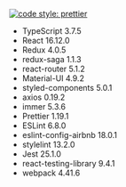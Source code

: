 [![code style: prettier](https://img.shields.io/badge/code_style-prettier-ff69b4.svg?style=flat-square)](https://github.com/prettier/prettier)

* TypeScript 3.7.5
* React 16.12.0
* Redux 4.0.5
* redux-saga 1.1.3
* react-router 5.1.2
* Material-UI 4.9.2
* styled-components 5.0.1
* axios 0.19.2
* immer 5.3.6
* Prettier 1.19.1
* ESLint 6.8.0
* eslint-config-airbnb 18.0.1
* stylelint 13.2.0
* Jest 25.1.0
* react-testing-library 9.4.1
* webpack 4.41.6
